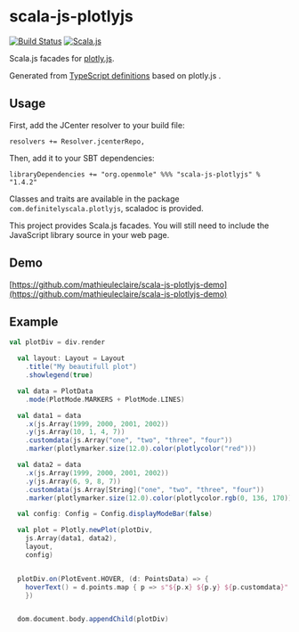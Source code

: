 scala-js-plotlyjs
===============

[![Build Status](https://travis-ci.org/DefinitelyScala/scala-js-plotlyjs.svg?branch=master)](https://travis-ci.org/DefinitelyScala/scala-js-plotlyjs)
[![Scala.js](https://www.scala-js.org/assets/badges/scalajs-0.6.15.svg)](https://www.scala-js.org/)

Scala.js facades for [plotly.js](https://plot.ly/javascript/).

Generated from [TypeScript definitions](https://github.com/DefinitelyTyped/DefinitelyTyped/tree/master/plotlyjs) based on plotly.js .

Usage
-----

First, add the JCenter resolver to your build file:
 
```
resolvers += Resolver.jcenterRepo,
```

Then, add it to your SBT dependencies:

```
libraryDependencies += "org.openmole" %%% "scala-js-plotlyjs" % "1.4.2"
```

Classes and traits are available in the package `com.definitelyscala.plotlyjs`, scaladoc is provided.

This project provides Scala.js facades. You will still need to include the JavaScript library source in your web page.

Demo
------
[https://github.com/mathieuleclaire/scala-js-plotlyjs-demo](https://github.com/mathieuleclaire/scala-js-plotlyjs-demo)

Example
-------
```scala
val plotDiv = div.render

  val layout: Layout = Layout
    .title("My beautifull plot")
    .showlegend(true)

  val data = PlotData
    .mode(PlotMode.MARKERS + PlotMode.LINES)

  val data1 = data
    .x(js.Array(1999, 2000, 2001, 2002))
    .y(js.Array(10, 1, 4, 7))
    .customdata(js.Array("one", "two", "three", "four"))
    .marker(plotlymarker.size(12.0).color(plotlycolor("red")))

  val data2 = data
    .x(js.Array(1999, 2000, 2001, 2002))
    .y(js.Array(6, 9, 8, 7))
    .customdata(js.Array[String]("one", "two", "three", "four"))
    .marker(plotlymarker.size(12.0).color(plotlycolor.rgb(0, 136, 170)))

  val config: Config = Config.displayModeBar(false)

  val plot = Plotly.newPlot(plotDiv,
    js.Array(data1, data2),
    layout,
    config)


  plotDiv.on(PlotEvent.HOVER, (d: PointsData) => {
    hoverText() = d.points.map { p => s"${p.x} ${p.y} ${p.customdata}" }.mkString(" and ")
    })


  dom.document.body.appendChild(plotDiv)
```
